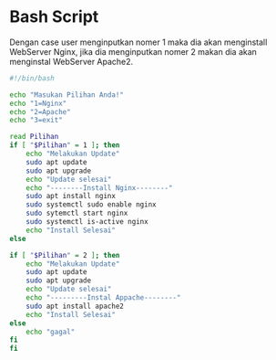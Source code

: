 # Bash Script
Dengan case user menginputkan nomer 1 maka dia akan menginstall WebServer Nginx, jika dia menginputkan nomer 2 makan dia akan menginstal WebServer Apache2.
```bash
#!/bin/bash

echo "Masukan Pilihan Anda!"
echo "1=Nginx"
echo "2=Apache"
echo "3=exit"

read Pilihan
if [ "$Pilihan" = 1 ]; then
	echo "Melakukan Update"
	sudo apt update
	sudo apt upgrade
	echo "Update selesai"
	echo "--------Install Nginx--------"
	sudo apt install nginx
	sudo systemctl sudo enable nginx
	sudo sytemctl start nginx
	sudo systemctl is-active nginx
	echo "Install Selesai"
else

if [ "$Pilihan" = 2 ]; then
	echo "Melakukan Update"
	sudo apt update
	sudo apt upgrade
	echo "Update selesai"
	echo "---------Instal Appache--------"
	sudo apt install apache2
	echo "Install Selesai"
else
	echo "gagal"
fi
fi
```
